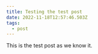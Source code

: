 ```yaml
---
title: Testing the test post
date: 2022-11-18T12:57:46.503Z
tags:
  - post
---
```

T﻿his is the test post as we know it.